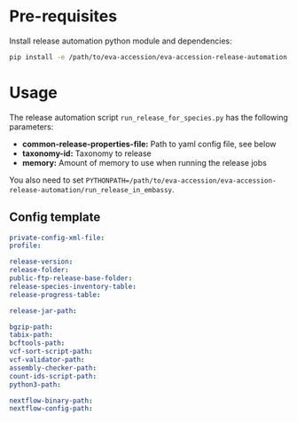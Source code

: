 # Pre-requisites
Install release automation python module and dependencies:
```bash
pip install -e /path/to/eva-accession/eva-accession-release-automation
```


# Usage
The release automation script `run_release_for_species.py` has the following parameters:
* **common-release-properties-file:** Path to yaml config file, see below
* **taxonomy-id:** Taxonomy to release
* **memory:** Amount of memory to use when running the release jobs

You also need to set `PYTHONPATH=/path/to/eva-accession/eva-accession-release-automation/run_release_in_embassy`.


## Config template
```yaml
private-config-xml-file:
profile:

release-version:
release-folder:
public-ftp-release-base-folder:
release-species-inventory-table:
release-progress-table:

release-jar-path:

bgzip-path:
tabix-path:
bcftools-path:
vcf-sort-script-path:
vcf-validator-path:
assembly-checker-path:
count-ids-script-path:
python3-path:

nextflow-binary-path:
nextflow-config-path:
```
